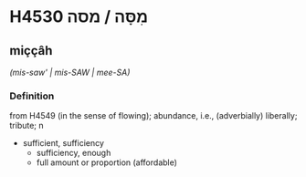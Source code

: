# H4530 מִסָּה / מסה

## miççâh

_(mis-saw' | mis-SAW | mee-SA)_

### Definition

from H4549 (in the sense of flowing); abundance, i.e., (adverbially) liberally; tribute; n

- sufficient, sufficiency
  - sufficiency, enough
  - full amount or proportion (affordable)
